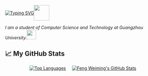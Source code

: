 <div style="display: flex; align-items: center;">
<a href="https://git.io/typing-svg">
    <img src="https://readme-typing-svg.demolab.com?font=Fira+Code&weight=700&size=30&pause=1000&color=000000E4&vCenter=true&multiline=true&repeat=false&random=false&width=510&height=100&lines=Hi%2C+I'm+Feng+Weiming!%F0%9F%91%8B;It+is+nice+to+meet+you+here." alt="Typing SVG" />
</a>
  <img src="https://media.giphy.com/media/mGcNjsfWAjY5AEZNw6/giphy.gif" width="50" />
</div>

<p><em>I am a student of Computer Science and Technology at Guangzhou University.</a><img src="https://media.giphy.com/media/fYSnHlufseco8Fh93Z/giphy.gif" width="30"></em></p>

## &#x1f4c8; My GitHub Stats

<div style="display: flex; justify-content: center; align-items: center; margin-bottom: 20px;">
  <a href="https://github.com/fengwm64/fengwm64" style="margin-right: 20px;">
    <img align="center" src="https://github-readme-stats.vercel.app/api/top-langs/?username=fengwm64&hide=java,html,tex&title_color=ffffff&text_color=c9cacc&icon_color=2bbc8a&bg_color=1d1f21&langs_count=3" alt="Top Languages" />
  </a>
  
  <a href="https://github.com/fengwm64/fengwm64">
    <img align="center" src="https://github-readme-stats.vercel.app/api?username=fengwm64&show_icons=true&line_height=27&count_private=true&title_color=ffffff&text_color=c9cacc&icon_color=2bbc8a&bg_color=1d1f21" alt="Feng Weiming's GitHub Stats" />
  </a>
</div>

